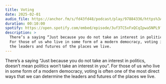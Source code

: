 ```yaml
---
title: Voting
date: 2025-02-01
audio_file: https://anchor.fm/s/fd43fd48/podcast/play/97884336/https%3A%2F%2Fd3ctxlq1ktw2nl.cloudfront.net%2Fstaging%2F2025-1-2%2Fa1d3b253-6e9b-7d2c-c86a-60ae2de508ac.mp3
duration: 00:10:00
spotify: https://open.spotify.com/embed/episode/3uf3TC5xFxQCqIpwa5NPL9?utm_source=generator&theme=0
description: >
  There’s a saying “Just because you do not take an interest in politics, doesn’t mean politics won’t take an interest in you”.
  For those of us who live in some form of a modern democracy, voting is often one of the most direct ways that we can determine
  the leaders and futures of the places we live.
---
```


There’s a saying “Just because you do not take an interest in politics, doesn’t mean politics won’t take an interest in you”.
For those of us who live in some form of a modern democracy, voting is often one of the most direct ways that we can determine
the leaders and futures of the places we live.
